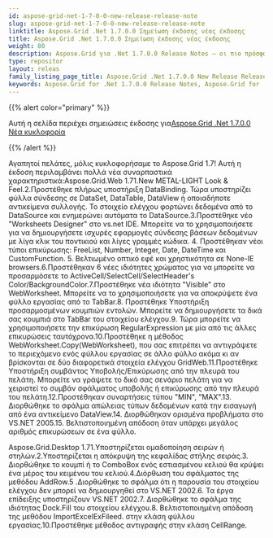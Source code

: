```yaml
---
id: aspose-grid-net-1-7-0-0-new-release-release-note
slug: aspose-grid-net-1-7-0-0-new-release-release-note
linktitle: Aspose.Grid .Net 1.7.0.0 Σημείωση έκδοσης νέας έκδοσης
title: Aspose.Grid .Net 1.7.0.0 Σημείωση έκδοσης νέας έκδοσης
weight: 80
description: Aspose.Grid για .Net 1.7.0.0 Release Notes – οι πιο πρόσφατες βελτιώσεις, νέες δυνατότητες και επιδιορθώσεις
type: repositor
layout: releas
family_listing_page_title: Aspose.Grid .Net 1.7.0.0 New Release Release Note
keywords: Aspose.Grid for .Net 1.7.0.0 Release Notes, Aspose.Grid for .Net 1.7.0.0 updates and fixe
---
```

{{% alert color="primary" %}} 

 Αυτή η σελίδα περιέχει σημειώσεις έκδοσης για[Aspose.Grid .Net 1.7.0.0 Νέα κυκλοφορία](https://releases.aspose.com/cells/net/new-releases/aspose.grid-.net-1.7.0.0-new-release/)

{{% /alert %}} 

Αγαπητοί πελάτες, μόλις κυκλοφορήσαμε το Aspose.Grid 1.7! Αυτή η έκδοση περιλαμβάνει πολλά νέα συναρπαστικά χαρακτηριστικά:Aspose.Grid.Web 1.71.New METAL-LIGHT Look & Feel.2.Προστέθηκε πλήρως υποστήριξη DataBinding. Τώρα υποστηρίζει φύλλα σύνδεσης σε DataSet, DataTable, DataView ή οποιαδήποτε αντικείμενα συλλογής. Το στοιχείο ελέγχου φορτώνει δεδομένα από το DataSource και ενημερώνει αυτόματα το DataSource.3.Προστέθηκε νέο "Worksheets Designer" στο vs.net IDE. Μπορείτε να το χρησιμοποιήσετε για να δημιουργήσετε ισχυρές εφαρμογές σύνδεσης βάσεων δεδομένων με λίγα κλικ του ποντικιού και λίγες γραμμές κώδικα. 4. Προστέθηκαν νέοι τύποι επικύρωσης: FreeList, Number, Integer, Date, DateTime και CustomFunction. 5. Βελτιωμένο οπτικό εφέ και χρηστικότητα σε None-IE browsers.6.Προστέθηκαν 6 νέες ιδιότητες χρώματος για να μπορείτε να προσαρμόσετε το ActiveCell/SelectCell/SelectHeader's Color/BackgroundColor.7.Προστέθηκε νέα ιδιότητα "Visible" στο WebWorksheet. Μπορείτε να το χρησιμοποιήσετε για να αποκρύψετε ένα φύλλο εργασίας από το TabBar.8. Προστέθηκε Υποστήριξη προσαρμοσμένων κουμπιών εντολών. Μπορείτε να δημιουργήσετε τα δικά σας κουμπιά στο TabBar του στοιχείου ελέγχου.9. Τώρα μπορείτε να χρησιμοποιήσετε την επικύρωση RegularExpression με μία από τις άλλες επικυρώσεις ταυτόχρονα.10.Προστέθηκε η μέθοδος WebWorksheet.Copy(WebWorksheet), που σας επιτρέπει να αντιγράψετε το περιεχόμενο ενός φύλλου εργασίας σε άλλο φύλλο ακόμα κι αν βρίσκονται σε δύο διαφορετικά στοιχεία ελέγχου GridWeb.11.Προστέθηκε Υποστήριξη συμβάντος Υποβολής/Επικύρωσης από την πλευρά του πελάτη. Μπορείτε να γράψετε το δικό σας σενάριο πελάτη για να χειριστεί το συμβάν σφάλματος υποβολής ή επικύρωσης από την πλευρά του πελάτη.12.Προστέθηκαν συναρτήσεις τύπου "MIN", "MAX".13. Διορθώθηκε το σφάλμα απώλειας τύπων δεδομένων κατά την εισαγωγή από ένα αντικείμενο DataView.14. Διορθώθηκαν ορισμένα προβλήματα στο VS.NET 2005.15. Βελτιστοποιημένη απόδοση όταν υπάρχει μεγάλος αριθμός επικυρώσεων σε ένα φύλλο.

Aspose.Grid.Desktop 1.71.Υποστηρίζεται ομαδοποίηση σειρών ή στηλών.2.Υποστηρίζεται η απόκρυψη της κεφαλίδας στήλης σειράς.3. Διορθώθηκε το κουμπί ή το ComboBox ενός εστιασμένου κελιού θα κρύψει ένα μέρος του κειμένου του κελιού.4.Διόρθωση του σφάλματος της μεθόδου AddRow.5 .Διορθώθηκε το σφάλμα ότι η παρουσία του στοιχείου ελέγχου δεν μπορεί να δημιουργηθεί στο VS.NET 2002.6. Τα έργα επίδειξης υποστηρίζουν VS.NET 2002.7. Διορθώθηκε το σφάλμα της ιδιότητας Dock.Fill του στοιχείου ελέγχου.8. Βελτιστοποιημένη απόδοση της μεθόδου ImportExcelExFileed. στην κλάση φύλλου εργασίας.10.Προστέθηκε μέθοδος αντιγραφής στην κλάση CellRange.
